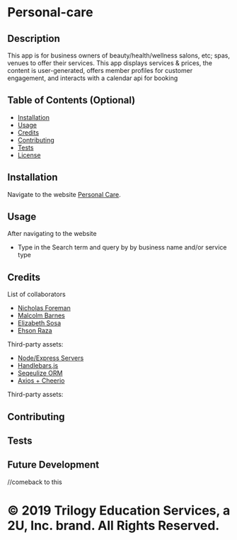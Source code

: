 # Personal-care

## Description

This app is for business owners of beauty/health/wellness salons, etc; spas, venues to offer their services. This app displays services & prices, the content is user-generated, offers member profiles for customer engagement, and interacts with a calendar api for booking

## Table of Contents (Optional)

- [Installation](#installation)
- [Usage](#usage)
- [Credits](#credits)
- [Contributing](#contributing)
- [Tests](#Tests)
- [License](#license)

## Installation

Navigate to the website [Personal Care](https://github.com/barnes-malcolm/personal-care).

## Usage

After navigating to the website

- Type in the Search term and query by by business name and/or service type

## Credits

List of collaborators

- [Nicholas Foreman](https://github.com/nickforeman4)
- [Malcolm Barnes](https://github.com/barnes-malcolm)
- [Elizabeth Sosa](https://github.com/lisasosa)
- [Ehson Raza](https://github.com/ehsonraza1)

Third-party assets:

- [Node/Express Servers](https://expressjs.com/)
- [Handlebars.js](https://handlebarsjs.com/)
- [Seqeulize ORM](https://sequelize.org/)
- [Axios + Cheerio](https://browntreelabs.com/scraping-sites-with-node/)

Third-party assets:

## Contributing

## Tests

## Future Development

//comeback to this

# © 2019 Trilogy Education Services, a 2U, Inc. brand. All Rights Reserved.
